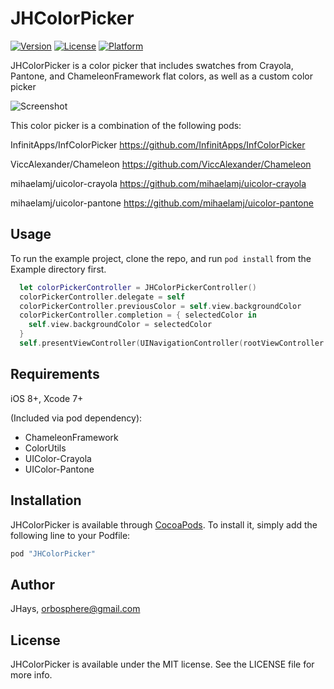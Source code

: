 # JHColorPicker

[![Version](https://img.shields.io/cocoapods/v/JHColorPicker.svg?style=flat)](http://cocoapods.org/pods/JHColorPicker)
[![License](https://img.shields.io/cocoapods/l/JHColorPicker.svg?style=flat)](http://cocoapods.org/pods/JHColorPicker)
[![Platform](https://img.shields.io/cocoapods/p/JHColorPicker.svg?style=flat)](http://cocoapods.org/pods/JHColorPicker)

JHColorPicker is a color picker that includes swatches from Crayola, Pantone, and ChameleonFramework flat colors, as well as a custom color picker

![Screenshot](https://raw.githubusercontent.com/jhays/JHColorPicker/master/JHColorPicker-Demo.gif)

This color picker is a combination of the following pods:

InfinitApps/InfColorPicker 
https://github.com/InfinitApps/InfColorPicker

ViccAlexander/Chameleon
https://github.com/ViccAlexander/Chameleon

mihaelamj/uicolor-crayola
https://github.com/mihaelamj/uicolor-crayola

mihaelamj/uicolor-pantone
https://github.com/mihaelamj/uicolor-pantone

## Usage

To run the example project, clone the repo, and run `pod install` from the Example directory first.

```swift
  let colorPickerController = JHColorPickerController()
  colorPickerController.delegate = self
  colorPickerController.previousColor = self.view.backgroundColor
  colorPickerController.completion = { selectedColor in
    self.view.backgroundColor = selectedColor
  }
  self.presentViewController(UINavigationController(rootViewController: colorPickerController), animated: true, completion: nil)
```
## Requirements
iOS 8+, Xcode 7+

(Included via pod dependency):
* ChameleonFramework
* ColorUtils
* UIColor-Crayola 
* UIColor-Pantone

## Installation

JHColorPicker is available through [CocoaPods](http://cocoapods.org). To install
it, simply add the following line to your Podfile:

```ruby
pod "JHColorPicker"
```

## Author

JHays, orbosphere@gmail.com

## License

JHColorPicker is available under the MIT license. See the LICENSE file for more info.
